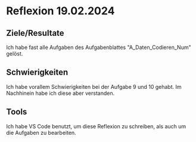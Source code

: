 # Reflexion 19.02.2024

## Ziele/Resultate

Ich habe fast alle Aufgaben des Aufgabenblattes "A_Daten_Codieren_Num" gelöst.

## Schwierigkeiten

Ich habe vorallem Schwierigkeiten bei der Aufgabe 9 und 10 gehabt. Im Nachhinein habe ich diese aber verstanden.

## Tools

Ich habe VS Code benutzt, um diese Reflexion zu schreiben, als auch um die Aufgaben zu bearbeiten. 